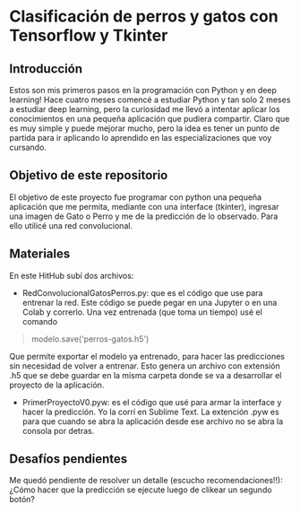 # Clasificación de perros y gatos con Tensorflow y Tkinter
## Introducción
Estos son mis primeros pasos en la programación con Python y en deep learning!
Hace cuatro meses comencé a estudiar Python y tan solo 2 meses a estudiar deep learning, pero la curiosidad me llevó a intentar aplicar los conocimientos en una pequeña aplicación que pudiera compartir.
Claro que es muy simple y puede mejorar mucho, pero la idea es tener un punto de partida para ir aplicando lo aprendido en las especializaciones que voy cursando.

## Objetivo de este repositorio
El objetivo de este proyecto fue programar con python una pequeña aplicación que me permita, mediante con una interface (tkinter), ingresar una imagen de Gato o Perro y me de la predicción de lo observado.
Para ello utilicé una red convolucional.
## Materiales
En este HitHub subí dos archivos:
* RedConvolucionalGatosPerros.py: que es el código que use para entrenar la red. Este código se puede pegar en una Jupyter o en una Colab y correrlo.
Una vez entrenada (que toma un tiempo) usé el comando 

> modelo.save('perros-gatos.h5')

Que permite exportar el modelo ya entrenado, para hacer las predicciones sin necesidad de volver a entrenar.
Esto genera un archivo con extensión .h5 que se debe guardar en la misma carpeta donde se va a desarrollar el proyecto de la aplicación.
* PrimerProyectoV0.pyw: es el código que usé para armar la interface y hacer la predicción.
Yo la corrí en Sublime Text.
La extención .pyw es para que cuando se abra la aplicación desde ese archivo no se abra la consola por detras.
## Desafíos pendientes
Me quedó pendiente de resolver un detalle (escucho recomendaciones!!): ¿Cómo hacer que la predicción se ejecute luego de clikear un segundo botón?
